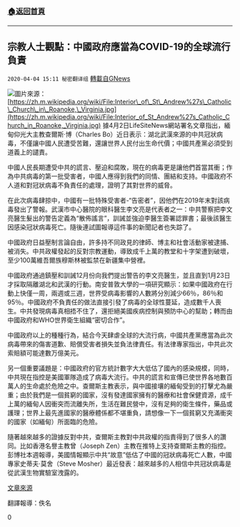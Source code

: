 ###  [:house:返回首頁](https://github.com/ourhimalayas/txt)
---

## 宗教人士觀點：中國政府應當為COVID-19的全球流行負責
`2020-04-04 15:11 秘密翻译组` [轉載自GNews](https://gnews.org/zh-hant/162102/)

![](https://s3-ap-northeast-1.amazonaws.com/news.guo.offload.media/wp-content/uploads/2020/04/04150850/%E5%AE%97%E6%95%99%E4%BA%BA%E5%A3%AB%E8%A7%82%E7%82%B9%EF%BC%9A%E4%B8%AD%E5%9B%BD%E6%94%BF%E5%BA%9C%E5%BA%94%E5%BD%93%E4%B8%BACOVID-19%E7%9A%84%E5%85%A8%E7%90%83%E6%B5%81%E8%A1%8C%E8%B4%9F%E8%B4%A3.jpg)圖片來源： [https://zh.m.wikipedia.org/wiki/File:Interior\_of\_St\_Andrew%27s\_Catholic\_Church\_in\_Roanoke,\_Virginia.jpg](https://zh.m.wikipedia.org/wiki/File:Interior_of_St_Andrew%27s_Catholic_Church_in_Roanoke,_Virginia.jpg) 
據4月2日LifeSiteNews網站署名文章指出，緬甸仰光大主教查爾斯·博（Charles Bo）近日表示：湖北武漢來源的中共冠狀病毒，不僅讓中國人民遭受苦難，還讓世界人民付出生命代價；中國共產黨必須受到道義上的譴責。

中國人民長期遭受中共的謊言、壓迫和腐敗，現在的病毒更是讓他們首當其衝；作為中共病毒的第一批受害者，中國人應得到我們的同情、團結和支持。中國政府不人道和對冠狀病毒不負責任的處理，證明了其對世界的威脅。

在此次病毒肆掠中，中國有一批特殊受害者-“告密者”，因他們在2019年末對該病毒發出了警報。武漢市中心醫院的眼科醫生李文亮是代表者之一：中共警察把李文亮醫生髮出的警告定義為“散佈謠言”，訓誡並強迫李醫生簽署認罪書；最後該醫生因感染冠狀病毒死亡。隨後連試圖報導這件事的新聞記者也失踪了。

中國政府日益壓制言論自由，許多持不同政見的律師、博主和社會活動家被逮捕、被消失。中共政權發起的反對宗教運動，導致成千上萬的教堂和十字架遭到破壞，至少100萬維吾爾族穆斯林被監禁在新疆集中營裡。

中國政府通過鎮壓和訓誡12月份向我們提出警告的李文亮醫生，並且直到1月23日才採取隔離湖北和武漢的行動。南安普敦大學的一項研究顯示：如果中國政府在行動上快僅一周，兩週或三週，世界受病毒影響的人數將分別減少66％，86％和95％。中國政府不負責任的做法直接引發了病毒的全球性蔓延，造成數千人喪生。中共發現病毒真相捂不住了，還拒絕美國疾病控制與預防中心的幫助；轉而由中國政府和WHO世界衛生組織“密切合作”。

中國政府以上的種種行為，結合今天肆虐全球的大流行病，中國共產黨應當為此次病毒帶來的傷害道歉、賠償受害者損失並負法律責任。有法律專家指出，中共此次索賠額可能達數万億美元。

另一個重要議題是：中國政府的官方統計數字大大低估了國內的感染規模，同時，中共現在指控是美國軍隊造成了病毒大流行。中共的謊言和宣傳已使世界各地數百萬人的生命處於危險之中。查爾斯主教表示，與中國接壤的緬甸受到的打擊尤為嚴重；由於我們是一個貧窮的國家，沒有發達國家擁有的醫療和社會保健資源，成千上萬的緬甸人因衝突而流離失所，生活在難民營中，沒有足夠的衛生條件，藥品或護理；世界上最先進國家的醫療體係都不堪重負，請想像一下一個貧窮又充滿衝突的國家（如緬甸）所面臨的危險。

隨著越來越多的證據反對中共，查爾斯主教對中共政權的指責得到了很多人的讚同。比如香港名譽主教曾（Joseph Zen）主教在推特上支持查爾斯主教的指控。彭博社本週報導，美國情報顯示中共“故意”低估了中國的冠狀病毒死亡人數，中國專家史蒂夫·莫舍（Steve Mosher）最近發表：越來越多的人相信中共冠狀病毒是從武漢生物實驗室洩露的。

[文章來源](https://www.lifesitenews.com/news/cardinal-blames-covid-19-pandemic-on-chinese-govt-communist-party-is-a-threat-to-the-world)

翻譯報導：佚名

0
